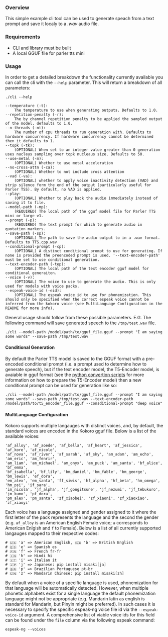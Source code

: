 ### Overview

This simple example cli tool can be used to generate speach from a text prompt and save it localy to a _.wav_ audio file.

### Requirements

* CLI and library must be built 
* A local GGUF file for parler tts mini

### Usage

In order to get a detailed breakdown the functionality currently available you can call the cli with the `--help` parameter. This will return a breakdown of all parameters:
```commandline
./cli --help

--temperature (-t):
    The temperature to use when generating outputs. Defaults to 1.0.
--repetition-penalty (-r):
    The by channel repetition penalty to be applied the sampled output of the model. defaults to 1.0.
--n-threads (-nt):
    The number of cpu threads to run generation with. Defaults to hardware concurrency. If hardware concurrency cannot be determined then it defaults to 1.
--topk (-tk):
    (OPTIONAL) When set to an integer value greater than 0 generation uses nucleus sampling over topk nucleaus size. Defaults to 50.
--use-metal (-m):
    (OPTIONAL) Whether to use metal acceleration
--no-cross-attn (-ca):
    (OPTIONAL) Whether to not include cross attention
--vad (-va):
    (OPTIONAL) whether to apply voice inactivity detection (VAD) and strip silence form the end of the output (particularly useful for Parler TSS). By default, no VAD is applied.
--play:
    (OPTIONAL) Whether to play back the audio immediately instead of saving it to file.
--model-path (-mp):
    (REQUIRED) The local path of the gguf model file for Parler TTS mini or large v1.
--prompt (-p):
    (REQUIRED) The text prompt for which to generate audio in quotation markers.
--save-path (-sp):
    (OPTIONAL) The path to save the audio output to in a .wav format. Defaults to TTS.cpp.wav
--conditional-prompt (-cp):
    (OPTIONAL) A distinct conditional prompt to use for generating. If none is provided the preencoded prompt is used. '--text-encoder-path' must be set to use conditional generation.
--text-encoder-path (-tep):
    (OPTIONAL) The local path of the text encoder gguf model for conditional generaiton.
--voice (-v):
    (OPTIONAL) The voice to use to generate the audio. This is only used for models with voice packs.
--espeak-voice-id (-eid):
    (OPTIONAL) The espeak voice id to use for phonemization. This should only be specified when the correct espeak voice cannot be inferred from the kokoro voice (see MultiLanguage Configuration in the README for more info).
```

General usage should follow from these possible parameters. E.G. The following command will save generated speech to the `/tmp/test.wav` file.

```commandline
./cli --model-path /model/path/to/gguf_file.gguf --prompt "I am saying some words" --save-path /tmp/test.wav
```

#### Conditional Generation

By default the Parler TTS model is saved to the GGUF format with a pre-encoded conditional prompt (i.e. a prompt used to determine how to generate speech), but if the text encoder model, the T5-Encoder model, is avaiable in gguf format (see the [python convertion scripts](../../py-gguf/README.md) for more information on how to prepare the T5-Encoder model) then a new conditional prompt can be used for generation like so:

```commandline
./cli --model-path /model/path/to/gguf_file.gguf --prompt "I am saying some words" --save-path /tmp/test.wav --text-encoder-path /model/path/to/t5_encoder_file.gguf --consditional-prompt "deep voice"
```

#### MultiLanguage Configuration

Kokoro supports multiple langauges with distinct voices, and, by default, the standard voices are encoded in the Kokoro gguf file. Below is a list of the available voices:

```
'af_alloy', 'af_aoede', 'af_bella', 'af_heart', 'af_jessica', 'af_kore', 'af_nicole',
'af_nova', 'af_river', 'af_sarah', 'af_sky', 'am_adam', 'am_echo', 'am_eric', 'am_fenrir',
'am_liam', 'am_michael', 'am_onyx', 'am_puck', 'am_santa', 'bf_alice', 'bf_emma',
'bf_isabella', 'bf_lily', 'bm_daniel', 'bm_fable', 'bm_george', 'bm_lewis', 'ef_dora',
'em_alex', 'em_santa', 'ff_siwis', 'hf_alpha', 'hf_beta', 'hm_omega', 'hm_psi', 'if_sara',
'im_nicola', 'jf_alpha', 'jf_gongitsune', 'jf_nezumi', 'jf_tebukuro', 'jm_kumo', 'pf_dora',
'pm_alex', 'pm_santa', 'zf_xiaobei', 'zf_xiaoni', 'zf_xiaoxiao', 'zf_xiaoyi'
```

Each voice has a language assigned and gender assigned to it where the first letter of the pack represents the language and the second the gender (e.g. `af_alloy` is an American English Female voice; `a` corresponds to American Enlgish and `f` to Female). Below is a list of all currently supported langauges mapped to their respective codes:

```
# 🇺🇸 'a' => American English, 🇬🇧 'b' => British English
# 🇪🇸 'e' => Spanish es
# 🇫🇷 'f' => French fr-fr
# 🇮🇳 'h' => Hindi hi
# 🇮🇹 'i' => Italian it
# 🇯🇵 'j' => Japanese: pip install misaki[ja]
# 🇧🇷 'p' => Brazilian Portuguese pt-br
# 🇨🇳 'z' => Mandarin Chinese: pip install misaki[zh]
```

By default when a voice of a specific language is used, phonemization for that language will be automatically detected. However, when multiple phonetic alphabets exist for a single language the default phonemization language might not be appropriate (e.g. Mandarin latin as english is standard for Mandarin, but Pinyin might be preferred). In such cases it is necessary to specify the specific espeak-ng voice file id via the `--espeak-voice-id` argument. A comprehensive list of viable voice ids for this field can be found under the `file` column via the following espeak command:

```commandline
espeak-ng --voices
```

